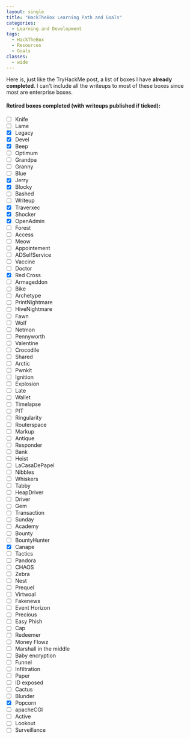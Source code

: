 ```yaml
---
layout: single
title: "HackTheBox Learning Path and Goals"
categories:
  - Learning and Development
tags:
  - HackTheBox
  - Resources
  - Goals
classes:
  - wide
---
```


Here is, just like the TryHackMe post, a list of boxes I have **already completed**. 
I can't include all the writeups to most of these boxes since most are enterprise boxes.

<h4>Retired boxes completed (with writeups published if ticked):</h4>  

- [ ] Knife
- [ ] Lame
- [x] Legacy
- [x] Devel
- [x] Beep
- [ ] Optimum
- [ ] Grandpa
- [ ] Granny
- [ ] Blue
- [x] Jerry
- [x] Blocky
- [ ] Bashed
- [ ] Writeup
- [x] Traverxec
- [x] Shocker
- [x] OpenAdmin
- [ ] Forest
- [ ] Access
- [ ] Meow
- [ ] Appointement
- [ ] ADSelfService
- [ ] Vaccine
- [ ] Doctor
- [x] Red Cross
- [ ] Armageddon
- [ ] Bike
- [ ] Archetype
- [ ] PrintNightmare
- [ ] HiveNightmare
- [ ] Fawn
- [ ] Wolf
- [ ] Netmon
- [ ] Pennyworth
- [ ] Valentine
- [ ] Crocodile
- [ ] Shared
- [ ] Arctic
- [ ] Pwnkit
- [ ] Ignition
- [ ] Explosion
- [ ] Late
- [ ] Wallet
- [ ] Timelapse
- [ ] PIT
- [ ] Ringularity
- [ ] Routerspace
- [ ] Markup
- [ ] Antique
- [ ] Responder
- [ ] Bank
- [ ] Heist
- [ ] LaCasaDePapel
- [ ] Nibbles
- [ ] Whiskers
- [ ] Tabby
- [ ] HeapDriver
- [ ] Driver
- [ ] Gem
- [ ] Transaction
- [ ] Sunday
- [ ] Academy
- [ ] Bounty
- [ ] BountyHunter
- [x] Canape
- [ ] Tactics
- [ ] Pandora
- [ ] CHAOS
- [ ] Zebra
- [ ] Nest
- [ ] Prequel
- [ ] Virtwoal
- [ ] Fakenews
- [ ] Event Horizon
- [ ] Precious
- [ ] Easy Phish
- [ ] Cap
- [ ] Redeemer
- [ ] Money Flowz
- [ ] Marshall in the middle 
- [ ] Baby encryption
- [ ] Funnel
- [ ] Infiltration
- [ ] Paper
- [ ] ID exposed
- [ ] Cactus
- [ ] Blunder
- [x] Popcorn
- [ ] apacheCGI
- [ ] Active
- [ ] Lookout
- [ ] Surveillance